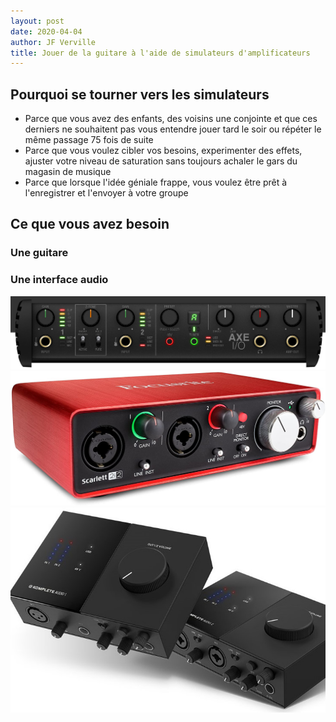 ```yaml
---
layout: post
date: 2020-04-04
author: JF Verville
title: Jouer de la guitare à l'aide de simulateurs d'amplificateurs
---
```


## Pourquoi se tourner vers les simulateurs
- Parce que vous avez des enfants, des voisins une conjointe et que ces derniers ne souhaitent pas vous entendre jouer tard le soir ou répéter le même passage 75 fois de suite
- Parce que vous voulez cibler vos besoins, experimenter des effets, ajuster votre niveau de saturation sans toujours achaler le gars du magasin de musique
- Parce que lorsque l'idée géniale frappe, vous voulez être prêt à l'enregistrer et l'envoyer à votre groupe

## Ce que vous avez besoin
### Une guitare

### Une interface audio
<div class="container">
  <div class="row align-items-end">
      <img src="/assets/images/axe-io.jpg" alt="Axe IO" class="col" />
      <img src="/assets/images/focusrite.jpg" alt="focusrite" class="col" />
      <img src="/assets/images/komplete.jpg" alt="komplete" class="col" />
    </div>
  </div>
</div>



